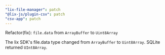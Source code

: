 ```yaml
---
"lix-file-manager": patch
"@lix-js/plugin-csv": patch
"csv-app": patch
---
```


Refactor(fix): `file.data` from `ArrayBuffer` to `Uint8Array`

The lix SDK's file.data type changed from `ArrayBuffer` to `Uint8Array`. SQLite returned `UInt8Array`.